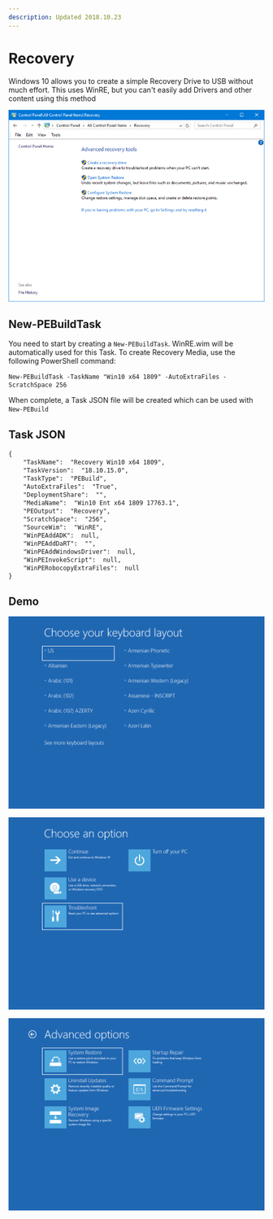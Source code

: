 ```yaml
---
description: Updated 2018.10.23
---
```


# Recovery

Windows 10 allows you to create a simple Recovery Drive to USB without much effort.  This uses WinRE, but you can't easily add Drivers and other content using this method

![](../../../.gitbook/assets/2018-10-16_15-11-58.png)

## New-PEBuildTask

You need to start by creating a `New-PEBuildTask`.  WinRE.wim will be automatically used for this Task.  To create Recovery Media, use the following PowerShell command:

```text
New-PEBuildTask -TaskName "Win10 x64 1809" -AutoExtraFiles -ScratchSpace 256
```

When complete, a Task JSON file will be created which can be used with `New-PEBuild`

## Task JSON

```text
{
    "TaskName":  "Recovery Win10 x64 1809",
    "TaskVersion":  "18.10.15.0",
    "TaskType":  "PEBuild",
    "AutoExtraFiles":  "True",
    "DeploymentShare":  "",
    "MediaName":  "Win10 Ent x64 1809 17763.1",
    "PEOutput":  "Recovery",
    "ScratchSpace":  "256",
    "SourceWim":  "WinRE",
    "WinPEAddADK":  null,
    "WinPEAddDaRT":  "",
    "WinPEAddWindowsDriver":  null,
    "WinPEInvokeScript":  null,
    "WinPERobocopyExtraFiles":  null
}
```

## Demo

![](../../../.gitbook/assets/2018-10-16_2-20-02.png)

![](../../../.gitbook/assets/2018-10-16_2-20-30.png)

![](../../../.gitbook/assets/2018-10-16_2-21-10.png)





